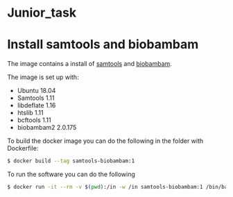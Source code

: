 # Junior_task
# Install samtools and biobambam

The image contains a install of [samtools](https://github.com/samtools/samtools) and [biobambam](https://gitlab.com/german.tischler/biobambam2).

The image is set up with:
 - Ubuntu 18.04
 - Samtools 1.11
 - libdeflate 1.16
 - htslib 1.11
 - bcftools 1.11
 - biobambam2 2.0.175

To build the docker image you can do the following  in the folder with Dockerfile:
```bash
$ docker build --tag samtools-biobambam:1 
```

To run the software you can do the following
```bash
$ docker run -it --rm -v $(pwd):/in -w /in samtools-biobambam:1 /bin/bash
```
